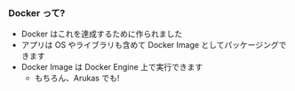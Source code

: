 ### Docker って?
* Docker はこれを達成するために作られました
* アプリは OS やライブラリも含めて Docker Image としてパッケージングできます
* Docker Image は Docker Engine 上で実行できます
  - もちろん、Arukas でも!
